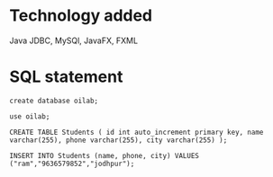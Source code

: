 # Technology added
Java JDBC, MySQl, JavaFX, FXML
# SQL statement
<code>create database oilab;</code>

<code>use oilab;</code>

<code>CREATE TABLE Students (
    id int auto_increment primary key,
    name varchar(255),
    phone varchar(255),
    city varchar(255)
);</code>

<code>INSERT INTO Students (name, phone, city) VALUES ("ram","9636579852","jodhpur");</code>
